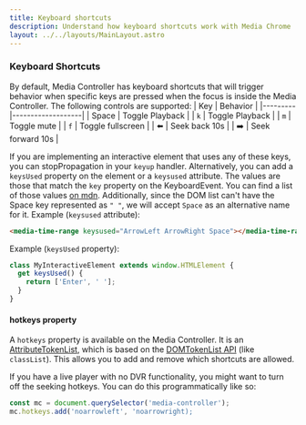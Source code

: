 ```yaml
---
title: Keyboard shortcuts
description: Understand how keyboard shortcuts work with Media Chrome
layout: ../../layouts/MainLayout.astro
---
```


### Keyboard Shortcuts

By default, Media Controller has keyboard shortcuts that will trigger behavior when specific keys are pressed when the focus is inside the Media Controller.
The following controls are supported:
| Key | Behavior |
|---------|-------------------|
| Space | Toggle Playback |
| `k` | Toggle Playback |
| `m` | Toggle mute |
| `f` | Toggle fullscreen |
| ⬅️ | Seek back 10s |
| ➡️ | Seek forward 10s |

If you are implementing an interactive element that uses any of these keys, you can stopPropagation in your `keyup` handler. Alternatively, you can add a `keysUsed` property on the element or a `keysused` attribute. The values are those that match the `key` property on the KeyboardEvent. You can find a list of those values [on mdn](https://developer.mozilla.org/en-US/docs/Web/API/UI_Events/Keyboard_event_key_values). Additionally, since the DOM list can't have the Space key represented as `" "`, we will accept `Space` as an alternative name for it.
Example (`keysused` attribute):

```html
<media-time-range keysused="ArrowLeft ArrowRight Space"></media-time-range>
```

Example (`keysUsed` property):

```js
class MyInteractiveElement extends window.HTMLElement {
  get keysUsed() {
    return ['Enter', ' '];
  }
}
```

#### hotkeys property

A `hotkeys` property is available on the Media Controller. It is an [AttributeTokenList](https://github.com/muxinc/media-chrome/tree/main/src/js/utils/attribute-token-list.js), which is based on the [DOMTokenList API](https://developer.mozilla.org/en-US/docs/Web/API/DOMTokenList) (like `classList`). This allows you to add and remove which shortcuts are allowed.

If you have a live player with no DVR functionality, you might want to turn off the seeking hotkeys. You can do this programmatically like so:

```js
const mc = document.querySelector('media-controller');
mc.hotkeys.add('noarrowleft', 'noarrowright);
```

